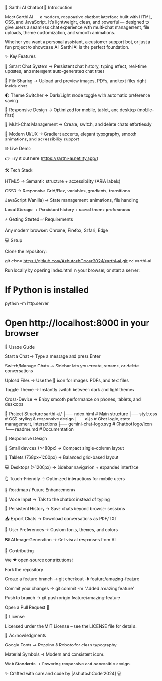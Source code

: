 🚀 Sarthi AI Chatbot
📖 Introduction

Meet Sarthi AI — a modern, responsive chatbot interface built with HTML, CSS, and JavaScript.
It’s lightweight, clean, and powerful — designed to give users a seamless chat experience with multi-chat management, file uploads, theme customization, and smooth animations.

Whether you want a personal assistant, a customer support bot, or just a fun project to showcase AI, Sarthi AI is the perfect foundation.

✨ Key Features

💬 Smart Chat System → Persistent chat history, typing effect, real-time updates, and intelligent auto-generated chat titles

📂 File Sharing → Upload and preview images, PDFs, and text files right inside chat

🌓 Theme Switcher → Dark/Light mode toggle with automatic preference saving

📱 Responsive Design → Optimized for mobile, tablet, and desktop (mobile-first)

🔄 Multi-Chat Management → Create, switch, and delete chats effortlessly

🎨 Modern UI/UX → Gradient accents, elegant typography, smooth animations, and accessibility support

🌐 Live Demo

👉 Try it out here
 (https://sarthi-ai.netlify.app/)

🛠 Tech Stack

HTML5 → Semantic structure + accessibility (ARIA labels)

CSS3 → Responsive Grid/Flex, variables, gradients, transitions

JavaScript (Vanilla) → State management, animations, file handling

Local Storage → Persistent history + saved theme preferences

⚡ Getting Started
✅ Requirements

Any modern browser: Chrome, Firefox, Safari, Edge

💻 Setup

Clone the repository:

git clone https://github.com/AshutoshCoder2024/sarthi-ai.git
cd sarthi-ai


Run locally by opening index.html in your browser, or start a server:

# If Python is installed
python -m http.server
# Open http://localhost:8000 in your browser

🎯 Usage Guide

Start a Chat → Type a message and press Enter

Switch/Manage Chats → Sidebar lets you create, rename, or delete conversations

Upload Files → Use the 📎 icon for images, PDFs, and text files

Toggle Theme → Instantly switch between dark and light themes

Cross-Device → Enjoy smooth performance on phones, tablets, and desktops

📂 Project Structure
sarthi-ai/
├── index.html             # Main structure
├── style.css              # CSS styling & responsive design
├── ai.js                  # Chat logic, state management, interactions
├── gemini-chat-logo.svg   # Chatbot logo/icon
└── readme.md              # Documentation

📱 Responsive Design

📱 Small devices (≤480px) → Compact single-column layout

📲 Tablets (768px–1200px) → Balanced grid-based layout

💻 Desktops (>1200px) → Sidebar navigation + expanded interface

👆 Touch-Friendly → Optimized interactions for mobile users

🔮 Roadmap / Future Enhancements

🎤 Voice Input → Talk to the chatbot instead of typing

📜 Persistent History → Save chats beyond browser sessions

📤 Export Chats → Download conversations as PDF/TXT

🎨 User Preferences → Custom fonts, themes, and colors

🖼 AI Image Generation → Get visual responses from AI

🤝 Contributing

We ❤️ open-source contributions!

Fork the repository

Create a feature branch → git checkout -b feature/amazing-feature

Commit your changes → git commit -m "Added amazing feature"

Push to branch → git push origin feature/amazing-feature

Open a Pull Request 🚀

📜 License

Licensed under the MIT License – see the LICENSE file for details.

🙏 Acknowledgments

Google Fonts → Poppins & Roboto for clean typography

Material Symbols → Modern and consistent icons

Web Standards → Powering responsive and accessible design

✨ Crafted with care and code by [AshutoshCoder2024] 💻
